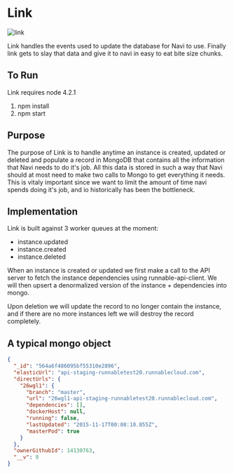 # Link

![link](http://vignette2.wikia.nocookie.net/zelda/images/2/27/Link_(Phantom_Hourglass).png/revision/latest?cb=20110907113445)

Link handles the events used to update the database for Navi to use. Finally link gets to slay that data and give it to
navi in easy to eat bite size chunks.

## To Run
Link requires node 4.2.1

1. npm install
2. npm start

## Purpose

The purpose of Link is to handle anytime an instance is created, updated or deleted and populate a record in MongoDB
that contains all the information that Navi needs to do it's job. All this data is stored in such a way that Navi should
at most need to make two calls to Mongo to get everything it needs. This is vitaly important since we want to limit
the amount of time navi spends doing it's job, and io historically has been the bottleneck.

## Implementation

Link is built against 3 worker queues at the moment:
  * instance.updated
  * instance.created
  * instance.deleted

When an instance is created or updated we first make a call to the API server to fetch the instance dependencies using
runnable-api-client. We will then upsert a denormalized version of the instance + dependencies into mongo.
  
Upon deletion we will update the record to no longer contain the instance, and if there are no more instances left we will
destroy the record completely.

## A typical mongo object

```JSON
{
  "_id": "564a6f486095bf55310e2896",
  "elasticUrl": "api-staging-runnabletest20.runnablecloud.com",
  "directUrls": {
    "26wgl1": {
      "branch": "master",
      "url": "26wgl1-api-staging-runnabletest20.runnablecloud.com",
      "dependencies": [],
      "dockerHost": null,
      "running": false,
      "lastUpdated": "2015-11-17T00:08:10.855Z",
      "masterPod": true
    }
  },
  "ownerGithubId": 14130763,
  "__v": 0
}
```
